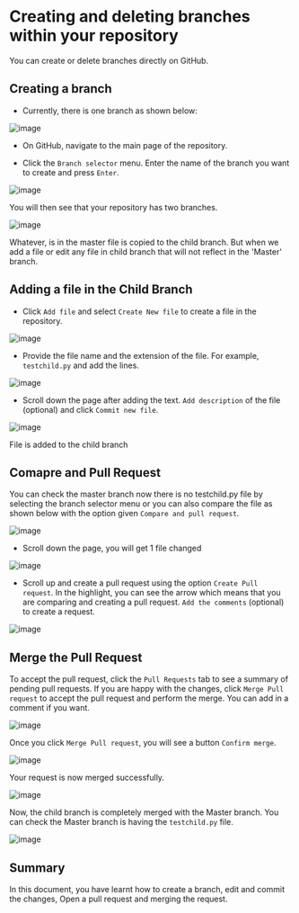 # Creating and deleting branches within your repository

You can create or delete branches directly on GitHub.

## Creating a branch

- Currently, there is one branch as shown below:

![image](https://user-images.githubusercontent.com/25001852/86443488-f7185880-bd2c-11ea-8afa-24df75b2bb11.png)

- On GitHub, navigate to the main page of the repository.

- Click the `Branch selector` menu. Enter the name of the branch you want to create and press `Enter`. 

![image](https://user-images.githubusercontent.com/25001852/86453720-db687e80-bd3b-11ea-801c-ae054058469c.png "Child branch")

You will then see that your repository has two branches.

![image](https://user-images.githubusercontent.com/25001852/86443756-59715900-bd2d-11ea-9942-d3ff15328498.png "Branch number")

Whatever, is in the master file is copied to the child branch. But when we add a file or edit any file in child branch that will not reflect in the 'Master' branch.

## Adding a file in the Child Branch

- Click `Add file` and select `Create New file` to create a file in the repository.

![image](https://user-images.githubusercontent.com/25001852/86445211-9dfdf400-bd2f-11ea-96d6-5af2f3da38bb.png "New File")

- Provide the file name and the extension of the file. For example, `testchild.py` and add the lines.

![image](https://user-images.githubusercontent.com/25001852/86444945-2cbe4100-bd2f-11ea-8ed9-4bf50953546f.png "Create a file in child branch")

- Scroll down the page after adding the text. `Add description` of the file (optional) and click `Commit new file`.

![image](https://user-images.githubusercontent.com/25001852/86445112-73ac3680-bd2f-11ea-83df-7ca4cdc53f66.png "Commit in child branch")

File is added to the child branch

## Comapre and Pull Request

You can check the master branch now there is no testchild.py file by selecting the branch selector menu or you can also compare the file as shown below with the option given `Compare and pull request`.

![image](https://user-images.githubusercontent.com/25001852/86445527-2da3a280-bd30-11ea-8ffa-a88d0f236099.png "compare")

- Scroll down the page, you will get 1 file changed

![image](https://user-images.githubusercontent.com/25001852/86445603-5035bb80-bd30-11ea-9567-18d04c71376e.png "file changed")

- Scroll up and create a pull request using the option `Create Pull request`. In the highlight, you can see the arrow which means that you are comparing and creating a pull request. `Add the comments`  (optional) to create a request.

![image](https://user-images.githubusercontent.com/25001852/86446021-f71a5780-bd30-11ea-99d1-e7010d9aad5c.png)

## Merge the Pull Request

To accept the pull request, click the `Pull Requests` tab to see a summary of pending pull requests. If you are happy with the changes, click `Merge Pull request` to accept the pull request and perform the merge. You can add in a comment if you want.

![image](https://user-images.githubusercontent.com/25001852/86446556-bf5fdf80-bd31-11ea-9029-3ebaf9356c0d.png)

Once you click `Merge Pull request`, you will see a button `Confirm merge`.

![image](https://user-images.githubusercontent.com/25001852/86446749-0221b780-bd32-11ea-9741-eebde8648291.png)

Your request is now merged successfully.

![image](https://user-images.githubusercontent.com/25001852/86446923-385f3700-bd32-11ea-9be1-2942d4b4f0da.png)

Now, the child branch is completely merged with the Master branch. You can check the Master branch is having the `testchild.py` file.

![image](https://user-images.githubusercontent.com/25001852/86447135-82481d00-bd32-11ea-9607-fed8862e4155.png)


## Summary

In this document, you have learnt how to create a branch, edit and commit the changes, Open a pull request and merging the request.

